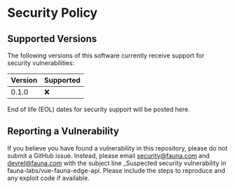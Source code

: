 # Security Policy

## Supported Versions

The following versions of this software currently receive support for
security vulnerabilities:

| Version | Supported          |
| ------- | ------------------ |
| 0.1.0 | :x:                |

End of life (EOL) dates for security support will be posted here.

## Reporting a Vulnerability

If you believe you have found a vulnerability in this repository, please
do not submit a GitHub issue. Instead, please email security@fauna.com and
devrel@fauna.com with the subject line _Suspected security vulnerability
in fauna-labs/vue-fauna-edge-api. Please include the steps
to reproduce and any exploit code if available.

